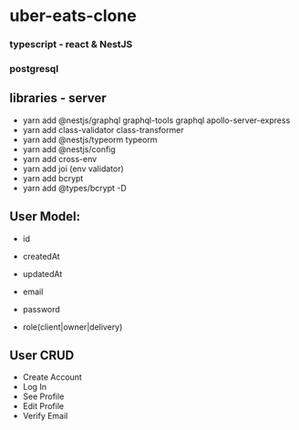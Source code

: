 # uber-eats-clone

### typescript - react & NestJS
### postgresql

## libraries - server
- yarn add @nestjs/graphql graphql-tools graphql apollo-server-express
- yarn add class-validator class-transformer
- yarn add @nestjs/typeorm typeorm
- yarn add @nestjs/config
- yarn add cross-env
- yarn add joi (env validator)
- yarn add bcrypt
- yarn add @types/bcrypt -D




## User Model:
- id
- createdAt
- updatedAt

- email
- password
- role(client|owner|delivery)

## User CRUD

- Create Account
- Log In
- See Profile
- Edit Profile
- Verify Email